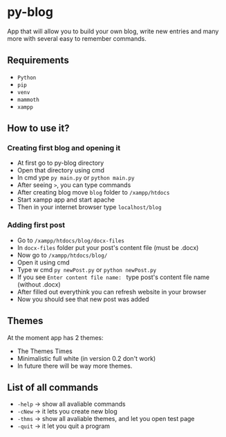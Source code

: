 py-blog
===========

App that will allow you to build your own blog, write new entries and many more with several easy to remember commands.

## Requirements
- `Python`
- `pip`
- `venv`
- `mammoth`
- `xampp`

## How to use it?
### Creating first blog and opening it
- At first go to py-blog directory
- Open that directory using cmd
- In cmd ype `py main.py` or `python main.py`
- After seeing ` > `, you can type commands
- After creating blog move `blog` folder to `/xampp/htdocs`
- Start xampp app and start apache
- Then in your internet browser type `localhost/blog`
### Adding first post
- Go to `/xampp/htdocs/blog/docx-files`
- In `docx-files` folder put your post's content file (must be .docx)
- Now go to `/xampp/htdocs/blog/`
- Open it using cmd
- Type w cmd  `py newPost.py` or `python newPost.py`
- If you see `Enter content file name: ` type post's content file name (without .docx)
- After filled out everythink you can refresh website  in your browser
- Now you should see that new post was added


## Themes
At the moment app has 2 themes:
- The Themes Times
- Minimalistic full white (in version 0.2 don't work)
- In future there will be way more themes.

## List of all commands
- `-help` -> show all avaliable commands
- `-cNew` -> it lets you create new blog
- `-thms` -> show all avaliable themes, and let you open test page
- `-quit` -> it let you quit a program
